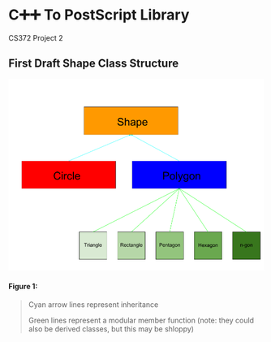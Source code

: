 # C:heavy_plus_sign::heavy_plus_sign: To PostScript Library
CS372 Project 2 

## First Draft Shape Class Structure
![Shape Class](README/FirstDraftClassStructure.png)
#### Figure 1:
> Cyan arrow lines represent inheritance
>
> Green lines represent a modular member function (note: they could also be derived classes, but this may be shloppy)

